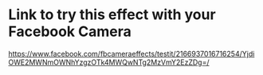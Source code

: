 # Link to try this effect with your Facebook Camera

https://www.facebook.com/fbcameraeffects/testit/2166937016716254/YjdiOWE2MWNmOWNhYzgzOTk4MWQwNTg2MzVmY2EzZDg=/
